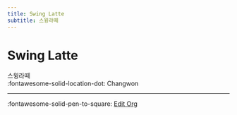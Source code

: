 ```yaml
---
title: Swing Latte
subtitle: 스윙라떼
---
```


# Swing Latte

스윙라떼  
:fontawesome-solid-location-dot: Changwon  


---

:fontawesome-solid-pen-to-square: [Edit Org](https://github.com/swingdance/orgs/issues/new?assignees=&labels=update+org&projects=&template=03-update_entity.yml&title=Update%20Org%3A%20ko_KR%20%E2%80%A2%20Swing%20Latte&region=ko_KR&id=swing-latte&name=Swing%20Latte)
